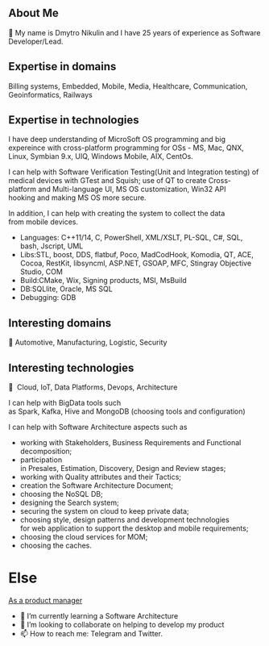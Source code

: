 ## About Me
👋 My name is Dmytro Nikulin and I have 25 years of experience as Software Developer/Lead.

## Expertise in domains
Billing systems, Embedded, Mobile, Media, Healthcare, Communication, Geoinformatics, Railways

## Expertise in technologies
I have deep understanding of MicroSoft OS programming and big expereince with cross-platform programming for OSs - MS, Mac, QNX, Linux, Symbian 9.x, UIQ, Windows Mobile, AIX, CentOs.

I can help with Software Verification Testing(Unit and Integration testing) of medical devices with GTest and Squish; use of QT to create Cross-platform and Multi-language UI, MS OS customization, Win32 API hooking and making MS OS more secure.

In addition, I can help with creating the system to collect the data from mobile devices. 

- Languages: C++11/14, C, PowerShell, XML/XSLT, PL-SQL, C#, SQL, bash, Jscript, UML
- Libs:STL, boost, DDS, flatbuf, Poco, MadCodHook, Komodia, QT, ACE, Cocoa, RestKit, libsyncml, ASP.NET, GSOAP, MFC, Stingray Objective Studio, COM
- Build:CMake, Wix, Signing products, MSI, MsBuild
- DB:SQLlite, Oracle, MS SQL
- Debugging: GDB

## Interesting domains
👀 Automotive, Manufacturing, Logistic, Security 

## Interesting technologies
👀  Cloud, IoT, Data Platforms, Devops, Architecture

I can help with BigData tools such as Spark, Kafka, Hive and MongoDB (choosing tools and configuration)

I can help with Software Architecture aspects such as
- working with Stakeholders, Business Requirements and Functional decomposition;
- participation in Presales, Estimation, Discovery, Design and Review stages;
- working with Quality attributes and their Tactics;
- creation the Software Architecture Document;  
- choosing the NoSQL DB;
- designing the Search system;
- securing the system on cloud to keep private data;
- choosing style, design patterns and development technologies for web application to support the desktop and mobile requirements;
- choosing the cloud services for MOM;
- choosing the caches.

# Else
[As a product manager](./post1.md)

- 🌱 I’m currently learning a Software Architecture
- 💞️ I’m looking to collaborate on helping to develop my product
- 📫 How to reach me: Telegram and Twitter.
